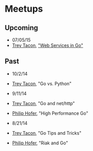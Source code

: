 Meetups
=======

## Upcoming

 - 07/05/15
  - [Trey Tacon](http://github.com/ttacon), ["Web Services in Go"](https://github.com/a2gophers/slides/blob/master/20150702/WebServices.slide)


## Past

 - 10/2/14
  - [Trey Tacon](http://github.com/ttacon), "Go vs. Python"

 - 9/11/14
  - [Trey Tacon](http://github.com/ttacon), "Go and net/http"
  - [Philip Hofer](http://github.com/philhofer), "High Performance Go"

 - 8/21/14
  - [Trey Tacon](http://github.com/ttacon), "Go Tips and Tricks"
  - [Philip Hofer](http://github.com/philhofer), "Riak and Go"

